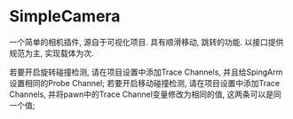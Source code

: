# SimpleCamera
一个简单的相机插件, 源自于可视化项目.
具有顺滑移动, 跳转的功能.
以接口提供规范为主, 实现载体为次.

若要开启旋转碰撞检测, 请在项目设置中添加Trace Channels, 并且给SpingArm设置相同的Probe Channel;
若要开启移动碰撞检测, 请在项目设置中添加Trace Channels, 并将pawn中的Trace Channel变量修改为相同的值, 这两条可以是同一个值;
